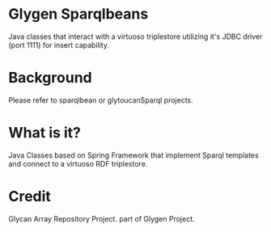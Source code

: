 # Glygen Sparqlbeans
Java classes that interact with a virtuoso triplestore utilizing it's JDBC driver (port 1111) for insert capability.

# Background
Please refer to sparqlbean or glytoucanSparql projects.

# What is it?
Java Classes based on Spring Framework that implement Sparql templates and connect to a virtuoso RDF triplestore.

# Credit
Glycan Array Repository Project.
part of Glygen Project.
